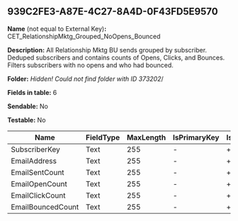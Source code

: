 ## 939C2FE3-A87E-4C27-8A4D-0F43FD5E9570

**Name** (not equal to External Key)**:** CET_RelationshipMktg_Grouped_NoOpens_Bounced

**Description:** All Relationship Mktg BU sends grouped by subscriber.  Deduped subscribers and contains counts of Opens, Clicks, and Bounces.  Filters subscribers with no opens and who had bounced.

**Folder:** _Hidden! Could not find folder with ID 373202_/

**Fields in table:** 6

**Sendable:** No

**Testable:** No

| Name | FieldType | MaxLength | IsPrimaryKey | IsNullable | DefaultValue |
| --- | --- | --- | --- | --- | --- |
| SubscriberKey | Text | 255 | - | + |  |
| EmailAddress | Text | 255 | - | + |  |
| EmailSentCount | Text | 255 | - | + |  |
| EmailOpenCount | Text | 255 | - | + |  |
| EmailClickCount | Text | 255 | - | + |  |
| EmailBouncedCount | Text | 255 | - | + |  |
